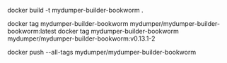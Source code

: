 

docker build -t mydumper-builder-bookworm .

docker tag mydumper-builder-bookworm mydumper/mydumper-builder-bookworm:latest
docker tag mydumper-builder-bookworm mydumper/mydumper-builder-bookworm:v0.13.1-2

docker push --all-tags mydumper/mydumper-builder-bookworm
